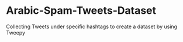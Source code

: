 # Arabic-Spam-Tweets-Dataset
Collecting Tweets under specific hashtags to create a dataset by using Tweepy

